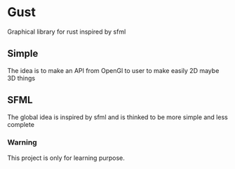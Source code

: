 # Gust
Graphical library for rust inspired by sfml

## Simple
The idea is to make an API from OpenGl to user to make easily 2D maybe 3D things

## SFML
The global idea is inspired by sfml and is thinked to be more simple and less complete

### Warning
This project is only for learning purpose.

